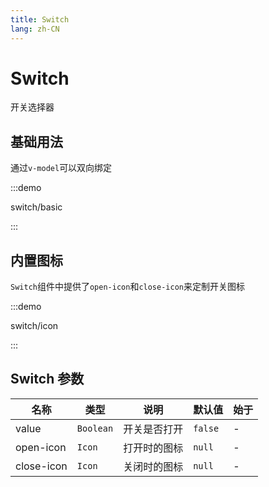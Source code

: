 ```yaml
---
title: Switch
lang: zh-CN
---
```


# Switch

开关选择器

<script setup>
const demos = import.meta.globEager('../../../demos/panda-ui/switch/*/*.vue')
</script>

## 基础用法

通过`v-model`可以双向绑定

:::demo

switch/basic

:::

## 内置图标

`Switch`组件中提供了`open-icon`和`close-icon`来定制开关图标

:::demo

switch/icon

:::

## Switch 参数

| 名称       | 类型      | 说明         | 默认值  | 始于 |
| ---------- | --------- | ------------ | ------- | ---- |
| value      | `Boolean` | 开关是否打开 | `false` | -    |
| open-icon  | `Icon`    | 打开时的图标 | `null`  | -    |
| close-icon | `Icon`    | 关闭时的图标 | `null`  | -    |
